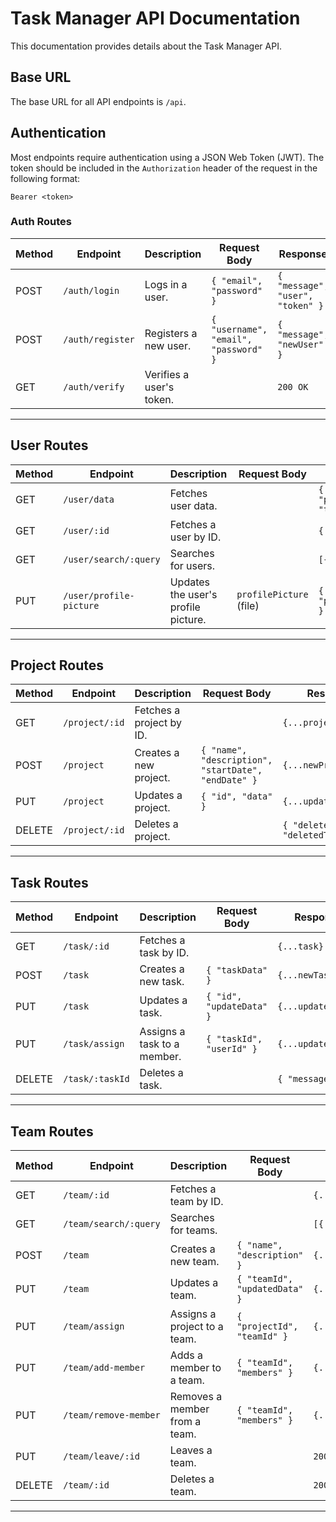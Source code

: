 # Task Manager API Documentation

This documentation provides details about the Task Manager API.

## Base URL

The base URL for all API endpoints is `/api`.

## Authentication

Most endpoints require authentication using a JSON Web Token (JWT). The token should be included in the `Authorization` header of the request in the following format:

```
Bearer <token>
```

### Auth Routes

| Method | Endpoint      | Description          | Request Body                 | Response                      |
| ------ | ------------- | -------------------- | ---------------------------- | ----------------------------- |
| POST   | `/auth/login` | Logs in a user.      | `{ "email", "password" }`    | `{ "message", "user", "token" }` |
| POST   | `/auth/register`| Registers a new user.| `{ "username", "email", "password" }` | `{ "message", "newUser" }`     |
| GET    | `/auth/verify`  | Verifies a user's token. |                              | `200 OK`                      |

---

## User Routes

| Method | Endpoint                  | Description                   | Request Body                            | Response                               |
| ------ | ------------------------- | ----------------------------- | --------------------------------------- | -------------------------------------- |
| GET    | `/user/data`              | Fetches user data.            |                                         | `{ "teams", "projects", "tasks" }`     |
| GET    | `/user/:id`               | Fetches a user by ID.         |                                         | `{...user, teams}`                     |
| GET    | `/user/search/:query`     | Searches for users.           |                                         | `[{...user}]`                          |
| PUT    | `/user/profile-picture`   | Updates the user's profile picture. | `profilePicture` (file)                 | `{ "profilePicture" }`                 |

---

## Project Routes

| Method | Endpoint      | Description              | Request Body                 | Response                      |
| ------ | ------------- | ------------------------ | ---------------------------- | ----------------------------- |
| GET    | `/project/:id`| Fetches a project by ID. |                              | `{...project}`                |
| POST   | `/project`    | Creates a new project.   | `{ "name", "description", "startDate", "endDate" }` | `{...newProject}`             |
| PUT    | `/project`    | Updates a project.       | `{ "id", "data" }`           | `{...updatedProject}`         |
| DELETE | `/project/:id`| Deletes a project.       |                              | `{ "deletedProject", "deletedTasks" }` |

---

## Task Routes

| Method | Endpoint          | Description                | Request Body                 | Response                      |
| ------ | ----------------- | -------------------------- | ---------------------------- | ----------------------------- |
| GET    | `/task/:id`       | Fetches a task by ID.      |                              | `{...task}`                   |
| POST   | `/task`           | Creates a new task.        | `{ "taskData" }`             | `{...newTask}`                |
| PUT    | `/task`           | Updates a task.            | `{ "id", "updateData" }`     | `{...updatedTask}`            |
| PUT    | `/task/assign`    | Assigns a task to a member.| `{ "taskId", "userId" }`     | `{...updatedTask}`            |
| DELETE | `/task/:taskId`   | Deletes a task.            |                              | `{ "message" }`               |

---

## Team Routes

| Method | Endpoint               | Description                   | Request Body                 | Response                      |
| ------ | ---------------------- | ----------------------------- | ---------------------------- | ----------------------------- |
| GET    | `/team/:id`            | Fetches a team by ID.         |                              | `{...team}`                   |
| GET    | `/team/search/:query`  | Searches for teams.           |                              | `[{...team}]`                 |
| POST   | `/team`                | Creates a new team.           | `{ "name", "description" }`  | `{...newTeam}`                |
| PUT    | `/team`                | Updates a team.               | `{ "teamId", "updatedData" }`| `{...updatedTeam}`            |
| PUT    | `/team/assign`         | Assigns a project to a team.  | `{ "projectId", "teamId" }`  | `{...updatedTeam}`            |
| PUT    | `/team/add-member`     | Adds a member to a team.      | `{ "teamId", "members" }`    | `{...updatedTeam}`            |
| PUT    | `/team/remove-member`  | Removes a member from a team. | `{ "teamId", "members" }`    | `{...updatedTeam}`            |
| PUT    | `/team/leave/:id`      | Leaves a team.                |                              | `200 OK`                      |
| DELETE | `/team/:id`            | Deletes a team.               |                              | `200 OK`                      |

---
